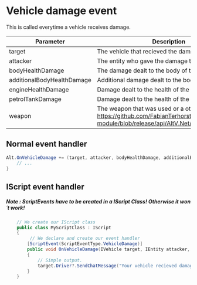 # Vehicle damage event

This is called everytime a vehicle receives damage.

| Parameter | Description  |
|-----------|--------------|
| target    | The vehicle that recieved the damage |
| attacker  | The entity who gave the damage to the vehicle |
| bodyHealthDamage   | The damage dealt to the body of the vehicle |
| additionalBodyHealthDamage   | Additional damage dealt to the body of the vehicle |
| engineHealthDamage   | Damage dealt to the health of the engine |
| petrolTankDamage   | Damage dealt to the health of the petrol tank |
| weapon    | The weapon that was used or a other reason https://github.com/FabianTerhorst/coreclr-module/blob/release/api/AltV.Net/Data/Weapons.cs |

## Normal event handler

```csharp
Alt.OnVehicleDamage += (target, attacker, bodyHealthDamage, additionalBodyHealthDamage, engineHealthDamage, petrolTankDamage, weapon) => {
    // ...
}
```

## IScript event handler

##### Note : ScriptEvents have to be created in a IScript Class! Otherwise it won´t work!

```csharp 
    // We create our IScript class
    public class MyScriptClass : IScript
    {
         // We declare and create our event handler
        [ScriptEvent(ScriptEventType.VehicleDamage)]
        public void OnVehicleDamage(IVehicle target, IEntity attacker, uint bodyHealthDamage, uint additionalBodyHealthDamage, uint engineHealthDamage, uint petrolTankDamage,  uint weapon)
        {
            // Simple output.
            target.Driver?.SendChatMessage("Your vehicle recieved damage.");
        }
    }
```
